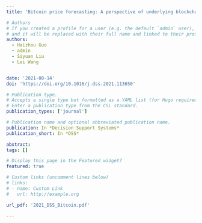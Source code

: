 ```yaml
---
title: 'Bitcoin price forecasting: A perspective of underlying blockchain transactions'

# Authors
# If you created a profile for a user (e.g. the default `admin` user), write the username (folder name) here
# and it will be replaced with their full name and linked to their profile.
authors:
  - Haizhou Guo
  - admin
  - Siyuan Liu
  - Lei Wang


date: '2021-08-14'
doi: 'https://doi.org/10.1016/j.dss.2021.113650'

# Publication type.
# Accepts a single type but formatted as a YAML list (for Hugo requirements).
# Enter a publication type from the CSL standard.
publication_types: ['journal']

# Publication name and optional abbreviated publication name.
publication: In *Decision Support Systems*
publication_short: In *DSS*

abstract: 
tags: []

# Display this page in the Featured widget?
featured: true

# Custom links (uncomment lines below)
# links:
# - name: Custom Link
#   url: http://example.org

url_pdf: '2021_DSS_Bitcoin.pdf'

---
```

